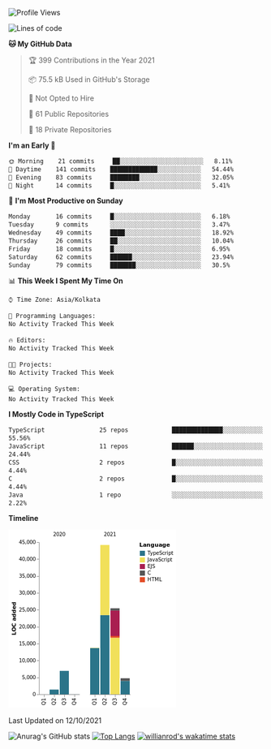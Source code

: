 <!--START_SECTION:waka-->
![Profile Views](http://img.shields.io/badge/Profile%20Views-0-blue)

![Lines of code](https://img.shields.io/badge/From%20Hello%20World%20I%27ve%20Written-96497%20lines%20of%20code-blue)

**🐱 My GitHub Data** 

> 🏆 399 Contributions in the Year 2021
 > 
> 📦 75.5 kB Used in GitHub's Storage 
 > 
> 🚫 Not Opted to Hire
 > 
> 📜 61 Public Repositories 
 > 
> 🔑 18 Private Repositories  
 > 
**I'm an Early 🐤** 

```text
🌞 Morning    21 commits     ██░░░░░░░░░░░░░░░░░░░░░░░   8.11% 
🌆 Daytime    141 commits    █████████████░░░░░░░░░░░░   54.44% 
🌃 Evening    83 commits     ████████░░░░░░░░░░░░░░░░░   32.05% 
🌙 Night      14 commits     █░░░░░░░░░░░░░░░░░░░░░░░░   5.41%

```
📅 **I'm Most Productive on Sunday** 

```text
Monday       16 commits     █░░░░░░░░░░░░░░░░░░░░░░░░   6.18% 
Tuesday      9 commits      ░░░░░░░░░░░░░░░░░░░░░░░░░   3.47% 
Wednesday    49 commits     ████░░░░░░░░░░░░░░░░░░░░░   18.92% 
Thursday     26 commits     ██░░░░░░░░░░░░░░░░░░░░░░░   10.04% 
Friday       18 commits     █░░░░░░░░░░░░░░░░░░░░░░░░   6.95% 
Saturday     62 commits     ██████░░░░░░░░░░░░░░░░░░░   23.94% 
Sunday       79 commits     ███████░░░░░░░░░░░░░░░░░░   30.5%

```


📊 **This Week I Spent My Time On** 

```text
⌚︎ Time Zone: Asia/Kolkata

💬 Programming Languages: 
No Activity Tracked This Week

🔥 Editors: 
No Activity Tracked This Week

🐱‍💻 Projects: 
No Activity Tracked This Week

💻 Operating System: 
No Activity Tracked This Week

```

**I Mostly Code in TypeScript** 

```text
TypeScript               25 repos            ██████████████░░░░░░░░░░░   55.56% 
JavaScript               11 repos            ██████░░░░░░░░░░░░░░░░░░░   24.44% 
CSS                      2 repos             █░░░░░░░░░░░░░░░░░░░░░░░░   4.44% 
C                        2 repos             █░░░░░░░░░░░░░░░░░░░░░░░░   4.44% 
Java                     1 repo              ░░░░░░░░░░░░░░░░░░░░░░░░░   2.22%

```


**Timeline**

![Chart not found](https://raw.githubusercontent.com/wise-introvert/wise-introvert/master/charts/bar_graph.png) 


 Last Updated on 12/10/2021
<!--END_SECTION:waka-->

![Anurag's GitHub stats](https://github-readme-stats.vercel.app/api?username=wise-introvert&count_private=true&show_icons=true)
[![Top Langs](https://github-readme-stats.vercel.app/api/top-langs/?username=wise-introvert&langs_count=10)](https://github.com/anuraghazra/github-readme-stats)
[![willianrod's wakatime stats](https://github-readme-stats.vercel.app/api/wakatime?username=wiseintrovert)](https://github.com/anuraghazra/github-readme-stats)
